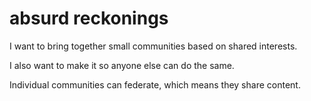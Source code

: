 # absurd reckonings

I want to bring together small communities based on shared interests.

I also want to make it so anyone else can do the same.

Individual communities can federate, which means they share content.
